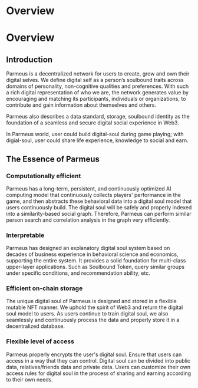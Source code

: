 # Overview

# Overview

## Introduction

Parmeus is a decentralized network for users to create, grow and own their digital selves. We
define digital self as a person’s soulbound traits across domains of personality, non-cognitive
qualities and preferences. With such a rich digital representation of who we are, the network
generates value by encouraging and matching its participants, individuals or organizations, to
contribute and gain information about themselves and others.

Parmeus also describes a data standard, storage, soulbound identity as the foundation of a seamless and secure digital social experience in Web3.

In Parmeus world, user could build digital-soul during game playing; with digial-soul, user could share life experience, knowledge to social and earn.

## The Essence of Parmeus

### Computationally efficient

Parmeus has a long-term, persistent, and continuously optimized AI computing model that continuously collects players' performance in the game, and then abstracts these behavioral data into a digital soul model that users continuously build. The digital soul will be safely and properly indexed into a similarity-based social graph. Therefore, Parmeus can perform similar person search and correlation analysis in the graph very efficiently.

### Interpretable

Parmeus has designed an explanatory digital soul system based on decades of business experience in behavioral science and economics, supporting the entire system. It provides a solid foundation for multi-class upper-layer applications. Such as Soulbound Token, query similar groups under specific conditions, and recommendation ability, etc.

### Efficient on-chain storage

The unique digital soul of Parmeus is designed and stored in a flexible mutable NFT manner. We uphold the spirit of Web3 and return the digital soul model to users. As users continue to train digital soul, we also seamlessly and continuously process the data and properly store it in a decentralized database.

### Flexible level of access

Parmeus properly encrypts the user's digital soul. Ensure that users can access in a way that they can control. Digital soul can be divided into public data, relatives/friends data and private data. Users can customize their own access rules for digital soul in the process of sharing and earning according to their own needs.